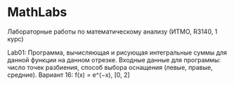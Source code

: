 # MathLabs
Лабораторные работы по математическому анализу (ИТМО, R3140, 1 курс)

Lab01:
Программа, вычисляющая и рисующая интегральные суммы для данной функции на данном отрезке.
Входные данные для программы: число точек разбиения, способ выбора оснащения (левые, правые, средние).
Вариант 16: f(x) = e^(−x), [0, 2]

